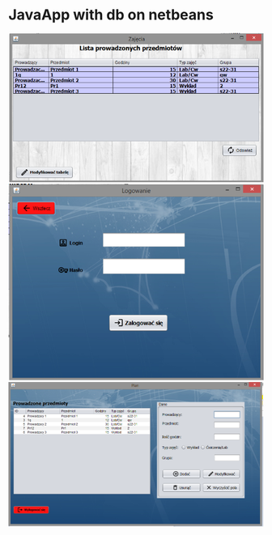# JavaApp with db on netbeans

<img src="https://github.com/DaniilKochyk/JavaApp/blob/master/img/img1.png">
<img src="https://github.com/DaniilKochyk/JavaApp/blob/master/img/img2.png">
<img src="https://github.com/DaniilKochyk/JavaApp/blob/master/img/img3.png">
